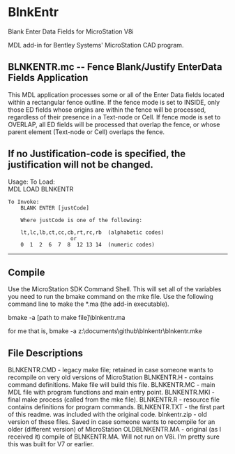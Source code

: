 # BlnkEntr
Blank Enter Data Fields for MicroStation V8i

MDL add-in for Bentley Systems' MicroStation CAD program.

BLNKENTR.mc -- Fence Blank/Justify EnterData Fields Application
---------------------------------------------------------------------
This MDL application processes some or all of the Enter Data fields
located within a rectangular fence outline.  If the fence mode is set
to INSIDE, only those ED fields whose origins are within the fence
will be processed, regardless of their presence in a Text-node or
Cell.  If fence mode is set to OVERLAP, all ED fields will be processed
that overlap the fence, or whose parent element (Text-node or Cell)
overlaps the fence.

If no Justification-code is specified, the justification will not be
changed.
---------------------------------------------------------------------
Usage:
	To Load:	
		MDL LOAD BLNKENTR
	
	To Invoke:	
		BLANK ENTER [justCode]
	
		Where justCode is one of the following:
			
		lt,lc,lb,ct,cc,cb,rt,rc,rb	(alphabetic codes)
						or
		0  1  2  6  7  8  12 13 14	(numeric codes)
---------------------------------------------------------------------

## Compile
Use the MicroStation SDK Command Shell. This will set all 
of the variables you need to run the bmake command on the mke file.
Use the following command line to make the *.ma (the add-in executable).

bmake -a [path to make file]\blnkentr.ma

for me that is,
bmake -a z:\documents\github\blnkentr\blnkentr.mke

## File Descriptions
BLNKENTR.CMD - legacy make file; retained in case someone wants to recompile 
on very old versions of MicroStation
BLNKENTR.H - contains command definitions. Make file will build this file.
BLNKENTR.MC - main MDL file with program functions and main entry point.
BLNKENTR.MKI - final make process (called from the mke file).
BLNKENTR.R - resource file contains definitions for program commands.
BLNKENTR.TXT - the first part of this readme. was included with the original code.
blnkentr.zip - old version of these files. Saved in case someone wants to 
recompile for an older (different version) of MicroStation
OLDBLNKENTR.MA - original (as I received it) compile of BLNKENTR.MA. Will 
not run on V8i. I'm pretty sure this was built for V7 or earlier.
